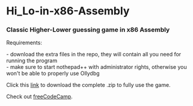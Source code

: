 # Hi_Lo-in-x86-Assembly
<h3> Classic Higher-Lower guessing game in x86 Assembly </h3>
Requirements:
<p>
- download the extra files in the repo, they will contain all you need for running the program<br>
- make sure to start nothepad++ with administrator rights, otherwise you won't be able to properly use Ollydbg
</p>
Click this  
<a href = "https://www.mediafire.com/file/1i8w8a7jqi76yyc/asm_tools.rar/file" target = "_blank">link</a>
to download the complete .zip to fully use the game.

<p>Check out <a href="https://www.freecodecamp.org/" target="_blank" rel="noopener noreferrer">freeCodeCamp</a>.</p>
